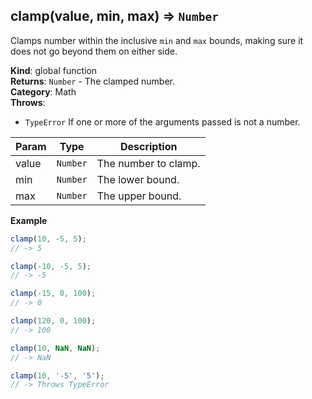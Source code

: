 <a name="clamp"></a>

## clamp(value, min, max) ⇒ <code>Number</code>
Clamps number within the inclusive `min` and `max` bounds,
making sure it does not go beyond them on either side.

**Kind**: global function  
**Returns**: <code>Number</code> - The clamped number.  
**Category**: Math  
**Throws**:

- <code>TypeError</code> If one or more of the arguments passed is not a number.


| Param | Type | Description |
| --- | --- | --- |
| value | <code>Number</code> | The number to clamp. |
| min | <code>Number</code> | The lower bound. |
| max | <code>Number</code> | The upper bound. |

**Example**  
```js
clamp(10, -5, 5);
// -> 5

clamp(-10, -5, 5);
// -> -5

clamp(-15, 0, 100);
// -> 0

clamp(120, 0, 100);
// -> 100

clamp(10, NaN, NaN);
// -> NaN

clamp(10, '-5', '5');
// -> Throws TypeError
```

